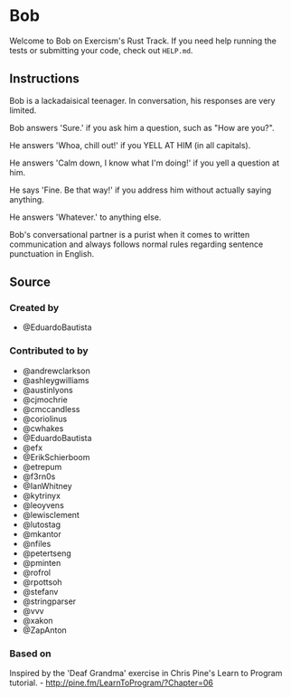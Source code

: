 # Bob

Welcome to Bob on Exercism's Rust Track.
If you need help running the tests or submitting your code, check out `HELP.md`.

## Instructions

Bob is a lackadaisical teenager. In conversation, his responses are very limited.

Bob answers 'Sure.' if you ask him a question, such as "How are you?".

He answers 'Whoa, chill out!' if you YELL AT HIM (in all capitals).

He answers 'Calm down, I know what I'm doing!' if you yell a question at him.

He says 'Fine. Be that way!' if you address him without actually saying
anything.

He answers 'Whatever.' to anything else.

Bob's conversational partner is a purist when it comes to written communication and always follows normal rules regarding sentence punctuation in English.

## Source

### Created by

- @EduardoBautista

### Contributed to by

- @andrewclarkson
- @ashleygwilliams
- @austinlyons
- @cjmochrie
- @cmccandless
- @coriolinus
- @cwhakes
- @EduardoBautista
- @efx
- @ErikSchierboom
- @etrepum
- @f3rn0s
- @IanWhitney
- @kytrinyx
- @leoyvens
- @lewisclement
- @lutostag
- @mkantor
- @nfiles
- @petertseng
- @pminten
- @rofrol
- @rpottsoh
- @stefanv
- @stringparser
- @vvv
- @xakon
- @ZapAnton

### Based on

Inspired by the 'Deaf Grandma' exercise in Chris Pine's Learn to Program tutorial. - http://pine.fm/LearnToProgram/?Chapter=06
